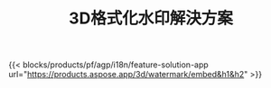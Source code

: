 ﻿---
title: 3D格式化水印解決方案 
weight: 7730
url: /zh-hant/watermark
limit: 
description: 為 3D 文檔添加盲水印以保護您的知識產權。
---
{{< blocks/products/pf/agp/i18n/feature-solution-app url="https://products.aspose.app/3d/watermark/embed&h1&h2" >}} 
